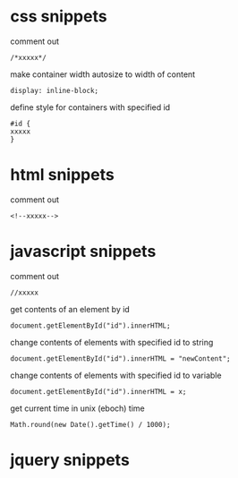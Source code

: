 # css snippets

comment out
```
/*xxxxx*/
```

make container width autosize to width of content
```
display: inline-block;
```

define style for containers with specified id
```
#id {
xxxxx
}
```


# html snippets

comment out
```
<!--xxxxx-->
```

# javascript snippets

comment out
```
//xxxxx
```

get contents of an element by id
```
document.getElementById("id").innerHTML;
```

change contents of elements with specified id to string
```
document.getElementById("id").innerHTML = "newContent";
```

change contents of elements with specified id to variable
```
document.getElementById("id").innerHTML = x;
```

get current time in unix (eboch) time
```
Math.round(new Date().getTime() / 1000);
```


# jquery snippets
